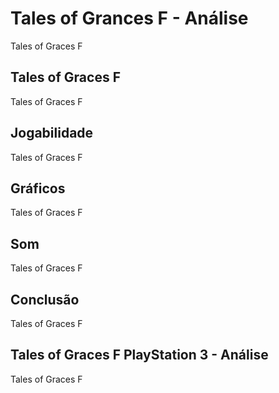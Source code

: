 ---
---

# Tales of Grances F - Análise

Tales of Graces F

## Tales of Graces F

Tales of Graces F

## Jogabilidade

Tales of Graces F

## Gráficos

Tales of Graces F

## Som

Tales of Graces F

## Conclusão

Tales of Graces F

## Tales of Graces F PlayStation 3 - Análise

Tales of Graces F
